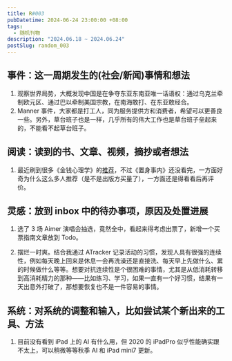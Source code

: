 ```yaml
---
title: R#003
pubDatetime: 2024-06-24 23:00:00 +08:00
tags:
  - 随机刊物
description: "2024.06.18 ~ 2024.06.24"
postSlug: random_003
---
```


## 事件：这一周期发生的(社会/新闻)事情和想法

1. 观察世界局势，大概发现中国是在争夺东亚东南亚唯一话语权：通过乌克兰牵制欧元区、通过巴以牵制美国宗教，在南海敢打、在东亚敢经合。
2. Manner 事件，大家都是打工人，同为服务提供方和消费者，希望可以更善良一些。另外，草台班子也是一样，几乎所有的伟大工作也是草台班子垒起来的，不能看不起草台班子。

## 阅读：读到的书、文章、视频，摘抄或者想法

1. 最近刷到很多《金钱心理学》的[推荐](https://www.bilibili.com/video/BV1xn4y1d7cF/)，不过《置身事内》还没看完，一方面好奇为什么这么多人推荐（是不是出版方买量了），一方面还是得看看后再评价。

## 灵感：放到 inbox 中的待办事项，原因及处置进展

1. 选了 3 场 Aimer 演唱会抽选，竟然全中，看起来得考虑出票了，新增一个买票指南文章放到 Todo。

2. 摆烂一时爽。结合我通过 ATracker 记录活动的习惯，发现人具有很强的连续性，例如每天晚上回来是休息一会再洗澡还是直接洗、每天早上先做什么、累的时候做什么等等。想要对抗连续性是个很困难的事情，尤其是从低消耗转移到高消耗精力的那种——比如练习、学习，如果一直有一个好习惯，结果有一天出意外打破了，那想要恢复也不是一件容易的事情。

## 系统：对系统的调整和输入，比如尝试某个新出来的工具、方法

1. 目前没有看到 iPad 上的 AI 有什么用，但 2020 的 iPadPro 似乎性能确实跟不太上，可以稍微等等秋季 AI 和 iPad mini7 更新。
